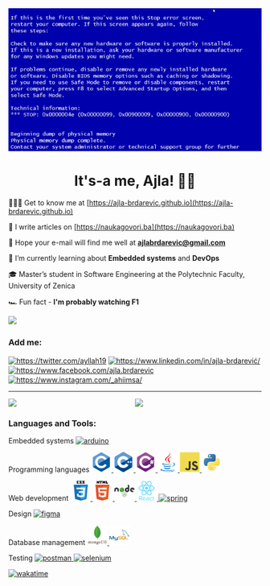 <div align="center">
  <img src="https://github.com/ajla-brdarevic/ajla-brdarevic/blob/main/giphy.gif">
</div>

<div align="center">
  <h1>It's-a me, Ajla! 🐱‍💻</h1>
</div>

👩🏼‍💻 Get to know me at [https://ajla-brdarevic.github.io](https://ajla-brdarevic.github.io)

📜 I write articles on [https://naukagovori.ba](https://naukagovori.ba)

💬 Hope your e-mail will find me well at **ajlabrdarevic@gmail.com**

🤖 I’m currently learning about **Embedded systems** and **DevOps**

🎓 Master’s student in Software Engineering at the Polytechnic Faculty, University of Zenica

🏎️ Fun fact - **I'm probably watching F1**

![](https://komarev.com/ghpvc/?username=ajla-brdarevic&color=ff69b4)

<h3 align="left">Add me:</h3>
<p align="left">
<a href="https://twitter.com/ayllah19" target="blank"><img align="center" src="https://raw.githubusercontent.com/rahuldkjain/github-profile-readme-generator/master/src/images/icons/Social/twitter.svg" alt="https://twitter.com/ayllah19" height="30" width="40" /></a>
<a href="https://www.linkedin.com/in/ajla-brdarević/" target="blank"><img align="center" src="https://raw.githubusercontent.com/rahuldkjain/github-profile-readme-generator/master/src/images/icons/Social/linked-in-alt.svg" alt="https://www.linkedin.com/in/ajla-brdarević/" height="30" width="40" /></a>
<a href="https://www.facebook.com/ajla.brdarevic" target="blank"><img align="center" src="https://raw.githubusercontent.com/rahuldkjain/github-profile-readme-generator/master/src/images/icons/Social/facebook.svg" alt="https://www.facebook.com/ajla.brdarevic" height="30" width="40" /></a>
<a href="https://www.instagram.com/_ahiimsa/" target="blank"><img align="center" src="https://raw.githubusercontent.com/rahuldkjain/github-profile-readme-generator/master/src/images/icons/Social/instagram.svg" alt="https://www.instagram.com/_ahiimsa/" height="30" width="40" /></a>
</p>

---
  
<div align="center">
  <div style="display: flex;">
    <img src="https://github-readme-stats.vercel.app/api?username=ajla-brdarevic&show_icons=true&theme=material-palenight&rank_icon=github" width="400" />
    <img src="https://github-readme-stats.vercel.app/api/top-langs/?username=ajla-brdarevic&layout=compact&theme=material-palenight&card_width=400" width="400" />
  </div>
</div>

<h3 align="left">Languages and Tools:</h3>
<p align="left">Embedded systems <a href="https://www.arduino.cc/" target="_blank" rel="noreferrer"> <img src="https://cdn.worldvectorlogo.com/logos/arduino-1.svg" alt="arduino" width="40" height="40"/></a></p>
<p align="left">Programming languages <a href="https://www.cprogramming.com/" target="_blank" rel="noreferrer"> <img src="https://raw.githubusercontent.com/devicons/devicon/master/icons/c/c-original.svg" alt="c" width="40" height="40"/> </a> 
<a href="https://www.w3schools.com/cpp/" target="_blank" rel="noreferrer"> <img src="https://raw.githubusercontent.com/devicons/devicon/master/icons/cplusplus/cplusplus-original.svg" alt="cplusplus" width="40" height="40"/> </a> 
<a href="https://www.w3schools.com/cs/" target="_blank" rel="noreferrer"> <img src="https://raw.githubusercontent.com/devicons/devicon/master/icons/csharp/csharp-original.svg" alt="csharp" width="40" height="40"/> </a> 
<a href="https://www.java.com" target="_blank" rel="noreferrer"> <img src="https://raw.githubusercontent.com/devicons/devicon/master/icons/java/java-original.svg" alt="java" width="40" height="40"/> </a> 
<a href="https://developer.mozilla.org/en-US/docs/Web/JavaScript" target="_blank" rel="noreferrer"> <img src="https://raw.githubusercontent.com/devicons/devicon/master/icons/javascript/javascript-original.svg" alt="javascript" width="40" height="40"/> </a> 
<a href="https://www.python.org" target="_blank" rel="noreferrer"> <img src="https://raw.githubusercontent.com/devicons/devicon/master/icons/python/python-original.svg" alt="python" width="40" height="40"/> </a> </p>
<p align="left">Web development <a href="https://www.w3schools.com/css/" target="_blank" rel="noreferrer"> <img src="https://raw.githubusercontent.com/devicons/devicon/master/icons/css3/css3-original-wordmark.svg" alt="css3" width="40" height="40"/> </a> 
<a href="https://www.w3.org/html/" target="_blank" rel="noreferrer"> <img src="https://raw.githubusercontent.com/devicons/devicon/master/icons/html5/html5-original-wordmark.svg" alt="html5" width="40" height="40"/> </a> 
<a href="https://nodejs.org" target="_blank" rel="noreferrer"> <img src="https://raw.githubusercontent.com/devicons/devicon/master/icons/nodejs/nodejs-original-wordmark.svg" alt="nodejs" width="40" height="40"/> </a> 
<a href="https://reactjs.org/" target="_blank" rel="noreferrer"> <img src="https://raw.githubusercontent.com/devicons/devicon/master/icons/react/react-original-wordmark.svg" alt="react" width="40" height="40"/> </a>
<a href="https://spring.io/" target="_blank" rel="noreferrer"> <img src="https://www.vectorlogo.zone/logos/springio/springio-icon.svg" alt="spring" width="40" height="40"/> </a> </p>
<p align="left">Design <a href="https://www.figma.com/" target="_blank" rel="noreferrer"> <img src="https://www.vectorlogo.zone/logos/figma/figma-icon.svg" alt="figma" width="40" height="40"/> </a> </p>
<p align="left">Database management <a href="https://www.mongodb.com/" target="_blank" rel="noreferrer"> <img src="https://raw.githubusercontent.com/devicons/devicon/master/icons/mongodb/mongodb-original-wordmark.svg" alt="mongodb" width="40" height="40"/> </a> 
<a href="https://www.mysql.com/" target="_blank" rel="noreferrer"> <img src="https://raw.githubusercontent.com/devicons/devicon/master/icons/mysql/mysql-original-wordmark.svg" alt="mysql" width="40" height="40"/> </a> </p>
<p align="left">Testing <a href="https://postman.com" target="_blank" rel="noreferrer"> <img src="https://www.vectorlogo.zone/logos/getpostman/getpostman-icon.svg" alt="postman" width="40" height="40"/> </a> 
<a href="https://www.selenium.dev" target="_blank" rel="noreferrer"> <img src="https://raw.githubusercontent.com/detain/svg-logos/780f25886640cef088af994181646db2f6b1a3f8/svg/selenium-logo.svg" alt="selenium" width="40" height="40"/> </a></p>

[![wakatime](https://wakatime.com/badge/user/7c6b7843-fcf4-4ea0-b5e2-7d5355cfeee9.svg)](https://wakatime.com/@7c6b7843-fcf4-4ea0-b5e2-7d5355cfeee9)
